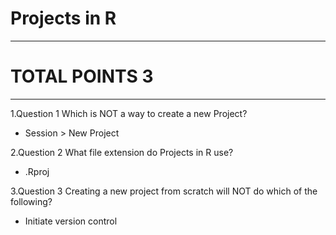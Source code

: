 # Projects in R
----------------
# TOTAL POINTS 3
----------------
1.Question 1
Which is NOT a way to create a new Project?


- Session > New Project

2.Question 2
What file extension do Projects in R use?


- .Rproj

3.Question 3
Creating a new project from scratch will NOT do which of the following?


- Initiate version control
